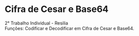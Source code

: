 # Cifra de Cesar e Base64
2° Trabalho Individual - Resilia <br>
Funções: Codificar e Decodificar em Cifra de Cesar e Base64.
